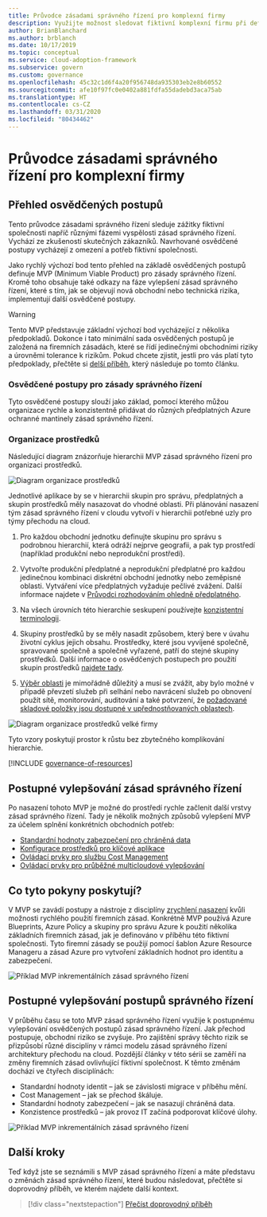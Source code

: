 ```yaml
---
title: Průvodce zásadami správného řízení pro komplexní firmy
description: Využijte možnost sledovat fiktivní komplexní firmu při definování minimálního realizovatelného produktu (MVP) na základě osvědčených postupů, a to v různých fázích vyspělosti zásad správného řízení.
author: BrianBlanchard
ms.author: brblanch
ms.date: 10/17/2019
ms.topic: conceptual
ms.service: cloud-adoption-framework
ms.subservice: govern
ms.custom: governance
ms.openlocfilehash: 45c32c1d6f4a20f956748da935303eb2e8b60552
ms.sourcegitcommit: afe10f97fc0e0402a881fdfa55dadebd3aca75ab
ms.translationtype: HT
ms.contentlocale: cs-CZ
ms.lasthandoff: 03/31/2020
ms.locfileid: "80434462"
---
```

# <a name="governance-guide-for-complex-enterprises"></a>Průvodce zásadami správného řízení pro komplexní firmy

## <a name="overview-of-best-practices"></a>Přehled osvědčených postupů

Tento průvodce zásadami správného řízení sleduje zážitky fiktivní společnosti napříč různými fázemi vyspělosti zásad správného řízení. Vychází ze zkušeností skutečných zákazníků. Navrhované osvědčené postupy vycházejí z omezení a potřeb fiktivní společnosti.

Jako rychlý výchozí bod tento přehled na základě osvědčených postupů definuje MVP (Minimum Viable Product) pro zásady správného řízení. Kromě toho obsahuje také odkazy na fáze vylepšení zásad správného řízení, které s tím, jak se objevují nová obchodní nebo technická rizika, implementují další osvědčené postupy.

> [!WARNING]
> Tento MVP představuje základní výchozí bod vycházející z několika předpokladů. Dokonce i tato minimální sada osvědčených postupů je založená na firemních zásadách, které se řídí jedinečnými obchodními riziky a úrovněmi tolerance k rizikům. Pokud chcete zjistit, jestli pro vás platí tyto předpoklady, přečtěte si [delší příběh](./narrative.md), který následuje po tomto článku.

### <a name="governance-best-practices"></a>Osvědčené postupy pro zásady správného řízení

Tyto osvědčené postupy slouží jako základ, pomocí kterého můžou organizace rychle a konzistentně přidávat do různých předplatných Azure ochranné mantinely zásad správného řízení.

### <a name="resource-organization"></a>Organizace prostředků

Následující diagram znázorňuje hierarchii MVP zásad správného řízení pro organizaci prostředků.

![Diagram organizace prostředků](../../../_images/govern/resource-organization.png)

Jednotlivé aplikace by se v hierarchii skupin pro správu, předplatných a skupin prostředků měly nasazovat do vhodné oblasti. Při plánování nasazení tým zásad správného řízení v cloudu vytvoří v hierarchii potřebné uzly pro týmy přechodu na cloud.

1. Pro každou obchodní jednotku definujte skupinu pro správu s podrobnou hierarchií, která odráží nejprve geografii, a pak typ prostředí (například produkční nebo neprodukční prostředí).

1. Vytvořte produkční předplatné a neprodukční předplatné pro každou jedinečnou kombinaci diskrétní obchodní jednotky nebo zeměpisné oblasti. Vytváření více předplatných vyžaduje pečlivé zvážení. Další informace najdete v [Průvodci rozhodováním ohledně předplatného](../../../decision-guides/subscriptions/index.md).

1. Na všech úrovních této hierarchie seskupení používejte [konzistentní terminologii](../../../ready/azure-best-practices/naming-and-tagging.md).

1. Skupiny prostředků by se měly nasadit způsobem, který bere v úvahu životní cyklus jejich obsahu. Prostředky, které jsou vyvíjené společně, spravované společně a společně vyřazené, patří do stejné skupiny prostředků. Další informace o osvědčených postupech pro použití skupin prostředků [najdete tady](../../../decision-guides/resource-consistency/index.md).

1. [Výběr oblasti](../../../migrate/azure-best-practices/multiple-regions.md) je mimořádně důležitý a musí se zvážit, aby bylo možné v případě převzetí služeb při selhání nebo navrácení služeb po obnovení použít sítě, monitorování, auditování a také potvrzení, že [požadované skladové položky jsou dostupné v upřednostňovaných oblastech](https://azure.microsoft.com/global-infrastructure/services).

![Diagram organizace prostředků velké firmy](../../../_images/govern/large-enterprise-resource-organization.png)

Tyto vzory poskytují prostor k růstu bez zbytečného komplikování hierarchie.

[!INCLUDE [governance-of-resources](../../../../includes/caf-governance-of-resources.md)]

<!-- See comments for suggestion to possibly add here -->

## <a name="incremental-governance-improvements"></a>Postupné vylepšování zásad správného řízení

Po nasazení tohoto MVP je možné do prostředí rychle začlenit další vrstvy zásad správného řízení. Tady je několik možných způsobů vylepšení MVP za účelem splnění konkrétních obchodních potřeb:

- [Standardní hodnoty zabezpečení pro chráněná data](./security-baseline-improvement.md)
- [Konfigurace prostředků pro klíčové aplikace](./resource-consistency-improvement.md)
- [Ovládací prvky pro službu Cost Management](./cost-management-improvement.md)
- [Ovládací prvky pro průběžné multicloudové vylepšování](./multicloud-improvement.md)

<!-- markdownlint-disable MD026 -->

## <a name="what-does-this-guidance-provide"></a>Co tyto pokyny poskytují?

V MVP se zavádí postupy a nástroje z disciplíny [zrychlení nasazení](../../deployment-acceleration/index.md) kvůli možnosti rychlého použití firemních zásad. Konkrétně MVP používá Azure Blueprints, Azure Policy a skupiny pro správu Azure k použití několika základních firemních zásad, jak je definováno v příběhu této fiktivní společnosti. Tyto firemní zásady se použijí pomocí šablon Azure Resource Manageru a zásad Azure pro vytvoření základních hodnot pro identitu a zabezpečení.

![Příklad MVP inkrementálních zásad správného řízení](../../../_images/govern/governance-mvp.png)

## <a name="incremental-improvements-to-governance-practices"></a>Postupné vylepšování postupů správného řízení

V průběhu času se toto MVP zásad správného řízení využije k postupnému vylepšování osvědčených postupů zásad správného řízení. Jak přechod postupuje, obchodní riziko se zvyšuje. Pro zajištění správy těchto rizik se přizpůsobí různé disciplíny v rámci modelu zásad správného řízení architektury přechodu na cloud. Pozdější články v této sérii se zaměří na změny firemních zásad ovlivňující fiktivní společnost. K těmto změnám dochází ve čtyřech disciplínách:

- Standardní hodnoty identit – jak se závislosti migrace v příběhu mění.
- Cost Management – jak se přechod škáluje.
- Standardní hodnoty zabezpečení – jak se nasazují chráněná data.
- Konzistence prostředků – jak provoz IT začíná podporovat klíčové úlohy.

![Příklad MVP inkrementálních zásad správného řízení](../../../_images/govern/governance-improvement-large.png)

## <a name="next-steps"></a>Další kroky

Teď když jste se seznámili s MVP zásad správného řízení a máte představu o změnách zásad správného řízení, které budou následovat, přečtěte si doprovodný příběh, ve kterém najdete další kontext.

> [!div class="nextstepaction"]
> [Přečíst doprovodný příběh](./narrative.md)
